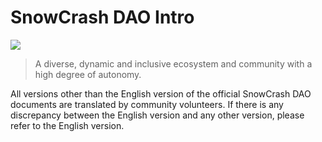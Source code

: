 # SnowCrash DAO Intro

![](https://img.snowcrash.finance/site/docs-snowcrash-finance/BinanceIsland-3.jpeg)

> A diverse, dynamic and inclusive ecosystem and community with a high degree of autonomy.

All versions other than the English version of the official SnowCrash DAO documents are translated by community volunteers. If there is any discrepancy between the English version and any other version, please refer to the English version.

